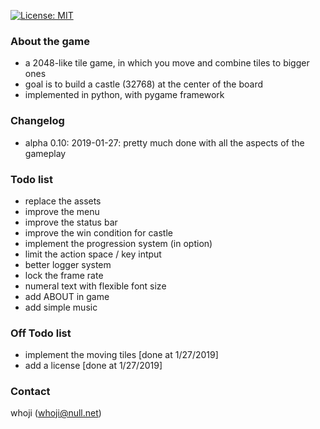 [![License: MIT](https://img.shields.io/badge/License-MIT-yellow.svg)](https://opensource.org/licenses/MIT)

### About the game

* a 2048-like tile game, in which you move and combine tiles to bigger ones
* goal is to build a castle (32768) at the center of the board
* implemented in python, with pygame framework

### Changelog
* alpha 0.10: 2019-01-27: pretty much done with all the aspects of the gameplay


### Todo list

* replace the assets
* improve the menu
* improve the status bar
* improve the win condition for castle
* implement the progression system (in option)
* limit the action space / key intput
* better logger system
* lock the frame rate
* numeral text with flexible font size
* add ABOUT in game
* add simple music

### Off Todo list
* implement the moving tiles                    [done at 1/27/2019]
* add a license                                 [done at 1/27/2019]


### Contact

whoji (whoji@null.net)

